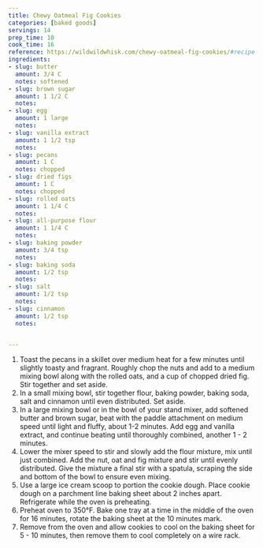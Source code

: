 ```yaml
---
title: Chewy Oatmeal Fig Cookies
categories: [baked goods]
servings: 14
prep_time: 10
cook_time: 16
reference: https://wildwildwhisk.com/chewy-oatmeal-fig-cookies/#recipe
ingredients:
- slug: butter
  amount: 3/4 C
  notes: softened
- slug: brown sugar
  amount: 1 1/2 C
  notes:
- slug: egg
  amount: 1 large
  notes:
- slug: vanilla extract
  amount: 1 1/2 tsp
  notes:
- slug: pecans
  amount: 1 C
  notes: chopped
- slug: dried figs
  amount: 1 C
  notes: chopped
- slug: rolled oats
  amount: 1 1/4 C
  notes:
- slug: all-purpose flour
  amount: 1 1/4 C
  notes:
- slug: baking powder
  amount: 3/4 tsp
  notes:
- slug: baking soda
  amount: 1/2 tsp
  notes:
- slug: salt
  amount: 1/2 tsp
  notes:
- slug: cinnamon
  amount: 1/2 tsp
  notes:


---
```


1. Toast the pecans in a skillet over medium heat for a few minutes until slightly toasty and fragrant. Roughly chop the nuts and add to a medium mixing bowl along with the rolled oats, and a cup of chopped dried fig. Stir together and set aside.
2. In a small mixing bowl, stir together flour, baking powder, baking soda, salt and cinnamon until even distributed. Set aside.
3. In a large mixing bowl or in the bowl of your stand mixer, add softened butter and brown sugar, beat with the paddle attachment on medium speed until light and fluffy, about 1-2 minutes. Add egg and vanilla extract, and continue beating until thoroughly combined, another 1 - 2 minutes.
4. Lower the mixer speed to stir and slowly add the flour mixture, mix until just combined. Add the nut, oat and fig mixture and stir until evenly distributed. Give the mixture a final stir with a spatula, scraping the side and bottom of the bowl to ensure even mixing.
5. Use a large ice cream scoop to portion the cookie dough. Place cookie dough on a parchment line baking sheet about 2 inches apart. Refrigerate while the oven is preheating.
6. Preheat oven to 350°F. Bake one tray at a time in the middle of the oven for 16 minutes, rotate the baking sheet at the 10 minutes mark.
7. Remove from the oven and allow cookies to cool on the baking sheet for 5 - 10 minutes, then remove them to cool completely on a wire rack.
